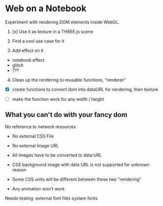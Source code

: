 Web on a Notebook
========

Experiment with rendering DOM elements inside WebGL.

1. [x] Use it as texture in a THREE.js scene

2. Find a cool use case for it

3. Add effect on it
  - notebook effect
  - glitch
  - ???

4. Clean up the rendering to reusable functions, "renderer"
  - [x] create functions to convert dom into dataURL for rendering, then texture
  - [ ] make the function work for any width / height




## What you **can't** do with your fancy dom

No reference to network resources
  - No external CSS File
  - No external Image URL

- All Images have to be converted to data URL
- CSS background image with data URL is not supported for unknown reason
- Some CSS units will be different between these two "rendering"
- Any animation won't work

Needs testing:
external font files
system fonts
